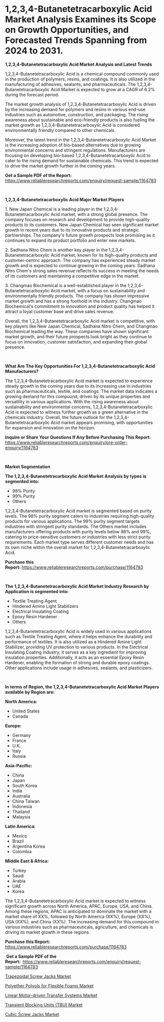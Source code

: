 <p><h1>1,2,3,4-Butanetetracarboxylic Acid Market Analysis Examines its Scope on Growth Opportunities, and Forecasted Trends Spanning from 2024 to 2031.</h1></p><p><strong>1,2,3,4-Butanetetracarboxylic Acid Market Analysis and Latest Trends</strong></p>
<p><p>1,2,3,4-Butanetetracarboxylic Acid is a chemical compound commonly used in the production of polymers, resins, and coatings. It is also utilized in the manufacturing of adhesives, sealants, and pharmaceuticals. The 1,2,3,4-Butanetetracarboxylic Acid Market is expected to grow at a CAGR of 6.2% during the forecast period.</p><p>The market growth analysis of 1,2,3,4-Butanetetracarboxylic Acid is driven by the increasing demand for polymers and resins in various end-use industries such as automotive, construction, and packaging. The rising awareness about sustainable and eco-friendly products is also fueling the market growth as 1,2,3,4-Butanetetracarboxylic Acid is considered environmentally friendly compared to other chemicals.</p><p>Moreover, the latest trend in the 1,2,3,4-Butanetetracarboxylic Acid Market is the increasing adoption of bio-based alternatives due to growing environmental concerns and stringent regulations. Manufacturers are focusing on developing bio-based 1,2,3,4-Butanetetracarboxylic Acid to cater to the rising demand for sustainable chemicals. This trend is expected to drive the market growth further in the coming years.</p></p>
<p><strong>Get a Sample PDF of the Report:&nbsp;</strong> <a href="https://www.reliableresearchreports.com/enquiry/request-sample/1164783">https://www.reliableresearchreports.com/enquiry/request-sample/1164783</a></p>
<p>&nbsp;</p>
<p><strong>1,2,3,4-Butanetetracarboxylic Acid Major Market Players</strong></p>
<p><p>1. New Japan Chemical is a leading player in the 1,2,3,4-Butanetetracarboxylic Acid market, with a strong global presence. The company focuses on research and development to provide high-quality products to its customers. New Japan Chemical has seen significant market growth in recent years due to its innovative products and strategic partnerships. The company's future growth prospects look promising as it continues to expand its product portfolio and enter new markets.</p><p>2. Sadhana Nitro Chem is another key player in the 1,2,3,4-Butanetetracarboxylic Acid market, known for its high-quality products and customer-centric approach. The company has experienced steady market growth and is expected to continue growing in the coming years. Sadhana Nitro Chem's strong sales revenue reflects its success in meeting the needs of its customers and maintaining a competitive edge in the market.</p><p>3. Changmao Biochemical is a well-established player in the 1,2,3,4-Butanetetracarboxylic Acid market, with a focus on sustainability and environmentally friendly products. The company has shown impressive market growth and has a strong foothold in the industry. Changmao Biochemical's commitment to innovation and product quality has helped it attract a loyal customer base and drive sales revenue.</p><p>Overall, the 1,2,3,4-Butanetetracarboxylic Acid market is competitive, with key players like New Japan Chemical, Sadhana Nitro Chem, and Changmao Biochemical leading the way. These companies have shown significant market growth, and their future prospects look bright as they continue to focus on innovation, customer satisfaction, and expanding their global presence.</p></p>
<p>&nbsp;</p>
<p><strong>What Are The Key Opportunities For 1,2,3,4-Butanetetracarboxylic Acid Manufacturers?</strong></p>
<p><p>The 1,2,3,4-Butanetetracarboxylic Acid market is expected to experience steady growth in the coming years due to its increasing use in industries such as pharmaceuticals, textile, and coatings. The market data indicates a growing demand for this compound, driven by its unique properties and versatility in various applications. With the rising awareness about sustainability and environmental concerns, 1,2,3,4-Butanetetracarboxylic Acid is expected to witness further growth as a green alternative in the chemicals industry. Overall, the future outlook for the 1,2,3,4-Butanetetracarboxylic Acid market appears promising, with opportunities for expansion and innovation on the horizon.</p></p>
<p><strong>Inquire or Share Your Questions If Any Before Purchasing This Report:</strong> <a href="https://www.reliableresearchreports.com/enquiry/pre-order-enquiry/1164783">https://www.reliableresearchreports.com/enquiry/pre-order-enquiry/1164783</a></p>
<p>&nbsp;</p>
<p><strong>Market Segmentation</strong></p>
<p><strong>The 1,2,3,4-Butanetetracarboxylic Acid Market Analysis by types is segmented into:</strong></p>
<p><ul><li>98% Purity</li><li>99% Purity</li><li>Others</li></ul></p>
<p><p>1,2,3,4-Butanetetracarboxylic Acid market is segmented based on purity levels. The 98% purity segment caters to industries requiring high-quality products for various applications. The 99% purity segment targets industries with stringent purity standards. The Others market includes manufacturers offering products with purity levels below 98% and 99%, catering to price-sensitive customers or industries with less strict purity requirements. Each market type serves different customer needs and has its own niche within the overall market for 1,2,3,4-Butanetetracarboxylic Acid.</p></p>
<p><strong>Purchase this Report:&nbsp;</strong><a href="https://www.reliableresearchreports.com/purchase/1164783">https://www.reliableresearchreports.com/purchase/1164783</a></p>
<p>&nbsp;</p>
<p><strong>The 1,2,3,4-Butanetetracarboxylic Acid Market Industry Research by Application is segmented into:</strong></p>
<p><ul><li>Textile Treating Agent</li><li>Hindered Amine Light Stabilizers</li><li>Electrical Insulating Coating</li><li>Epoxy Resin Hardener</li><li>Others</li></ul></p>
<p><p>1,2,3,4-Butanetetracarboxylic Acid is widely used in various applications such as Textile Treating Agent, where it helps enhance the durability and performance of textiles. It is also utilized as a Hindered Amine Light Stabilizer, providing UV protection to various products. In the Electrical Insulating Coating industry, it serves as a key ingredient for improving insulation properties. Additionally, it acts as an essential Epoxy Resin Hardener, enabling the formation of strong and durable epoxy coatings. Other applications include usage in adhesives, sealants, and plasticizers.</p></p>
<p>&nbsp;</p>
<p><strong>In terms of Region, the 1,2,3,4-Butanetetracarboxylic Acid Market Players available by Region are:</strong></p>
<p>
    <p> <strong> North America: </strong>
        <ul>
            <li>United States</li>
            <li>Canada</li>
        </ul>
        </p> 
    <p> <strong> Europe: </strong>
        <ul>
            <li>Germany</li>
            <li>France</li>
            <li>U.K.</li>
            <li>Italy</li>
            <li>Russia</li>
        </ul>
        </p> 
    <p> <strong> Asia-Pacific: </strong>
        <ul>
            <li>China</li>
            <li>Japan</li>
            <li>South Korea</li>
            <li>India</li>
            <li>Australia</li>
            <li>China Taiwan</li>
            <li>Indonesia</li>
            <li>Thailand</li>
            <li>Malaysia</li>
        </ul>
        </p> 
    <p> <strong> Latin America: </strong>
        <ul>
            <li>Mexico</li>
            <li>Brazil</li>
            <li>Argentina Korea</li>
            <li>Colombia</li>
        </ul>
        </p> 
    <p> <strong> Middle East & Africa: </strong>
        <ul>
            <li>Turkey</li>
            <li>Saudi</li>
            <li>Arabia</li>
            <li>UAE</li>
            <li>Korea</li>
        </ul>
    </p>
    </p>
<p><p>The 1,2,3,4-Butanetetracarboxylic Acid market is expected to witness significant growth across North America, APAC, Europe, USA, and China. Among these regions, APAC is anticipated to dominate the market with a market share of XX%, followed by North America (XX%), Europe (XX%), USA (XX%), and China (XX%). The increasing demand for this compound in various industries such as pharmaceuticals, agriculture, and chemicals is driving its market growth in these regions.</p></p>
<p><strong>Purchase this Report: </strong><a href="https://www.reliableresearchreports.com/purchase/1164783">https://www.reliableresearchreports.com/purchase/1164783</a></p>
<p>&nbsp;<strong>Get a Sample PDF of the Report:&nbsp;&nbsp;</strong><a href="https://www.reliableresearchreports.com/enquiry/request-sample/1164783">https://www.reliableresearchreports.com/enquiry/request-sample/1164783</a></p>
<p><strong></strong></p>
<p><p><a href="https://medium.com/@lulukerluke/decoding-trapezoidal-screw-jacks-market-metrics-market-share-trends-and-growth-patterns-9ab68c3c2f8b">Trapezoidal Screw Jacks Market</a></p><p><a href="https://github.com/brenzgnarento/Market-Research-Report-List-1/blob/main/polyether-polyols-for-flexible-foams-market.md">Polyether Polyols for Flexible Foams Market</a></p><p><a href="https://github.com/jerrycopelandthomaswsqd8q/Market-Research-Report-List-1/blob/main/linear-motor-driven-transfer-systems-market.md">Linear Motor-driven Transfer Systems Market</a></p><p><a href="https://issuu.com/reportprime-2/docs/transient-blocking-units-tbu-market-size-2030.pptx">Transient Blocking Units (TBU) Market</a></p><p><a href="https://medium.com/@lulukerluke/cubic-screw-jacks-market-size-cagr-trends-2024-2030-4b820803f1a0">Cubic Screw Jacks Market</a></p></p>
